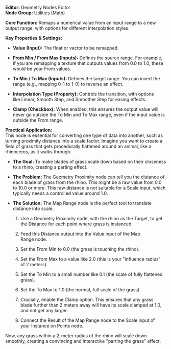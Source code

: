 **Editor:** Geometry Nodes Editor  
**Node Group:** Utilities (Math)

**Core Function:** Remaps a numerical value from an input range to a new output range, with options for different interpolation styles.

**Key Properties & Settings:**

- **Value (Input):** The float or vector to be remapped.
    
- **From Min / From Max (Inputs):** Defines the source range. For example, if you are remapping a texture that outputs values from 0.0 to 1.0, these would be your From values.
    
- **To Min / To Max (Inputs):** Defines the target range. You can invert the range (e.g., mapping 0-1 to 1-0) to reverse an effect.
    
- **Interpolation Type (Property):** Controls the transition, with options like Linear, Smooth Step, and Smoother Step for easing effects.
    
- **Clamp (Checkbox):** When enabled, this ensures the output value will never go outside the To Min and To Max range, even if the input value is outside the From range.
    

**Practical Application:**  
This node is essential for converting one type of data into another, such as turning proximity distance into a scale factor. Imagine you want to create a field of grass that gets procedurally flattened around an animal, like a rhinoceros, as it walks through.

- **The Goal:** To make blades of grass scale down based on their closeness to a rhino, creating a parting effect.
    
- **The Problem:** The Geometry Proximity node can tell you the distance of each blade of grass from the rhino. This might be a raw value from 0.0 to 10.0 or more. This raw distance is not suitable for a Scale input, which typically needs a controlled value around 1.0.
    
- **The Solution:** The Map Range node is the perfect tool to translate distance into scale.
    
    1. Use a Geometry Proximity node, with the rhino as the Target, to get the Distance for each point where grass is instanced.
        
    2. Feed this Distance output into the Value input of the Map Range node.
        
    3. Set the From Min to 0.0 (the grass is touching the rhino).
        
    4. Set the From Max to a value like 2.0 (this is your "influence radius" of 2 meters).
        
    5. Set the To Min to a small number like 0.1 (the scale of fully flattened grass).
        
    6. Set the To Max to 1.0 (the normal, full scale of the grass).
        
    7. Crucially, enable the Clamp option. This ensures that any grass blade further than 2 meters away will have its scale clamped at 1.0, and not get any larger.
        
    8. Connect the Result of the Map Range node to the Scale input of your Instance on Points node.
        

Now, any grass within a 2-meter radius of the rhino will scale down smoothly, creating a convincing and interactive "parting the grass" effect.